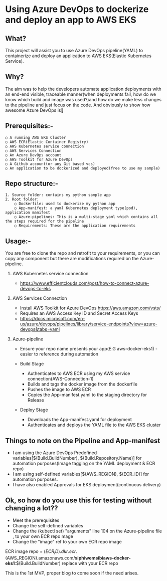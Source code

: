 # Using Azure DevOps to dockerize and deploy an app to AWS EKS

## What?

This project will assist you to use Azure DevOps pipeline(YAML) to containerize and deploy an application to AWS EKS(Elastic Kubernetes Service). 

## Why?

The aim was to help the developers automate application deployments with an end-end visible, traceable manner(when deployments fail, how do we know which build and image was used?)and how do we make less changes to the pipeline and just focus on the code.
And obviously to show how awesome Azure DevOps is🙂


## Prerequisites:-

	○ A running AWS EKS Cluster
	○ AWS ECR(Elastic Container Registry)
	○ AWS Kubernetes service connection
	○ AWS Services Connection
	○ An Azure DevOps account
	○ AWS Toolkit for Azure DevOps
	○ A Github account(or any Git based vcs)
	○ An application to be dockerized and deployed(free to use my sample)


## Repo structure:-

	1. Source folder: contains my python sample app
	2. Root folder:
		○ Dockerfile: used to dockerize my python app
		○ App-manifest: a yaml Kubernetes deployment type(pod), application manifest
		○ Azure-pipelines: This is a multi-stage yaml which contains all the steps required for the pipeline
		○ Requirements: These are the application requirements
	

## Usage:-

You are free to clone the repo and retrofit to your requirements, or you can copy any component but there are modifications required on the Azure-pipeline.

1. AWS Kubernetes service connection
   - https://www.efficientclouds.com/post/how-to-connect-azure-devops-to-eks
2. AWS Services Connection
   - Install AWS Toolkit for Azure DevOps https://aws.amazon.com/vsts/
   - Requires an AWS Access Key ID and Secret Access Keys
   - https://docs.microsoft.com/en-us/azure/devops/pipelines/library/service-endpoints?view=azure-devops&tabs=yaml 
	
	
3. Azure-pipeline
   - Ensure your repo name presents your app(E.G aws-docker-eks1) - easier to reference during automation

   - Build Stage
      - Authenticates to AWS ECR using my AWS service connection(AWS-Connection-1) 
      - Builds and tags the docker image from the dockerfile 
      - Pushes the image to AWS ECR
      - Copies the App-manifest.yaml to the staging directory for Release

   - Deploy Stage
     - Downloads the App-manifest.yaml for deployment
     - Authenticates and deploys the YAML file to the AWS EKS cluster

## Things to note on the Pipeline and App-manifest

   - I am using the Azure DevOps Predefined variables[$(Build.BuildNumber), $(Build.Repository.Name)] for automation purposes(Image tagging on the YAML deployment & ECR repo) 
   - I am using self-defined variables[$(AWS_REGION), $(ECR_ID)] for automation purposes. 
   - I have also enabled Approvals for EKS deployment(continuous delivery)  


## Ok, so how do you use this for testing without changing a lot??

   - Meet the prerequisites 
   - Change the self-defined variables
   - Change the (kubectl set) "arguments" line 104 on the Azure-pipeline file , to your own ECR repo mage
   - Change the "image" ref to your own ECR repo image

   ECR image repo = $(ECR_ID).dkr.ecr.$(AWS_REGION).amazonaws.com/**siphiwemsibiaws-docker-eks1**:$(Build.BuildNumber) replace with your ECR repo 
    


This is the 1st MVP, proper blog to come soon if the need arises. 
